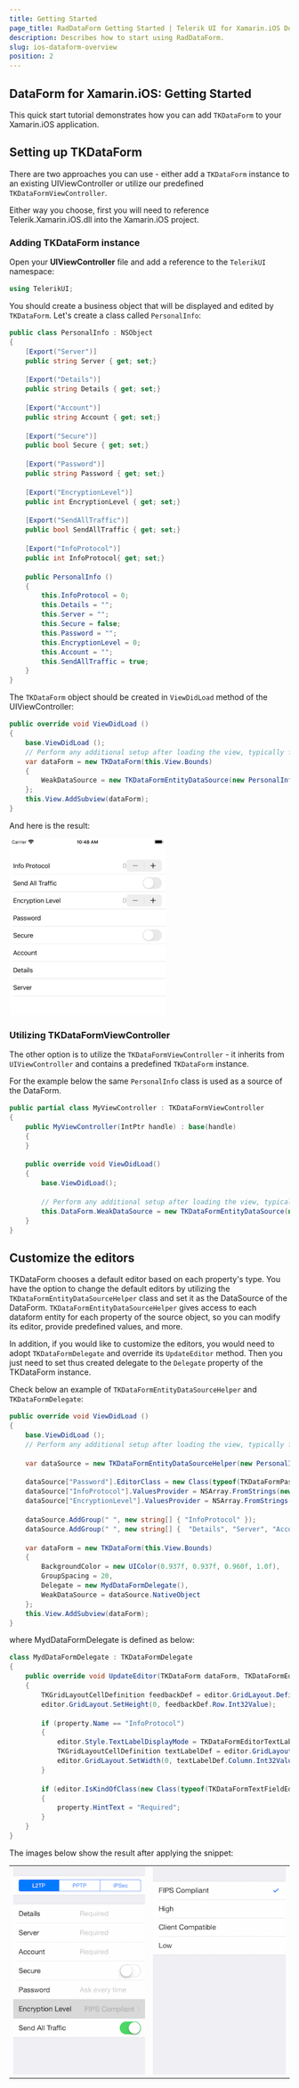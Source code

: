 ```yaml
---
title: Getting Started
page_title: RadDataForm Getting Started | Telerik UI for Xamarin.iOS Documentation
description: Describes how to start using RadDataForm.
slug: ios-dataform-overview
position: 2
---
```


## DataForm for Xamarin.iOS: Getting Started

This quick start tutorial demonstrates how you can add <code>TKDataForm</code> to your Xamarin.iOS application. 

## Setting up TKDataForm

There are two approaches you can use - either add a <code>TKDataForm</code> instance to an existing UIViewController or utilize our predefined <code>TKDataFormViewController</code>. 

Either way you choose, first you will need to reference Telerik.Xamarin.iOS.dll into the Xamarin.iOS project.

### Adding TKDataForm instance

Open your **UIViewController** file and add a reference to the <code>TelerikUI</code> namespace:

```C#
using TelerikUI;
```

You should create a business object that will be displayed and edited by <code>TKDataForm</code>. Let's create a class called <code>PersonalInfo</code>:

```C#
public class PersonalInfo : NSObject
{
    [Export("Server")]
    public string Server { get; set;}

    [Export("Details")]
    public string Details { get; set;}

    [Export("Account")]
    public string Account { get; set;}

    [Export("Secure")]
    public bool Secure { get; set;}

    [Export("Password")]
    public string Password { get; set;}

    [Export("EncryptionLevel")]
    public int EncryptionLevel { get; set;}

    [Export("SendAllTraffic")]
    public bool SendAllTraffic { get; set;}

    [Export("InfoProtocol")]
    public int InfoProtocol{ get; set;}

    public PersonalInfo ()
    {
        this.InfoProtocol = 0;
        this.Details = "";
        this.Server = "";
        this.Secure = false;
        this.Password = "";
        this.EncryptionLevel = 0;
        this.Account = "";
        this.SendAllTraffic = true;
    }
}
```

The <code>TKDataForm</code> object should be created in <code>ViewDidLoad</code> method of the UIViewController:

```C#
public override void ViewDidLoad ()
{
    base.ViewDidLoad ();
    // Perform any additional setup after loading the view, typically from a nib.
    var dataForm = new TKDataForm(this.View.Bounds)
    {
        WeakDataSource = new TKDataFormEntityDataSource(new PersonalInfo())
    };  
    this.View.AddSubview(dataForm);
}
```

And here is the result:

![](../images/dataform-gettingstarted001.png)

### Utilizing TKDataFormViewController

The other option is to utilize the <code>TKDataFormViewController</code> - it inherits from `UIViewController` and contains a predefined <code>TKDataForm</code> instance.

For the example below the same <code>PersonalInfo</code> class is used as a source of the DataForm.

```C#
public partial class MyViewController : TKDataFormViewController
{
	public MyViewController(IntPtr handle) : base(handle)
	{
	}

	public override void ViewDidLoad()
	{
		base.ViewDidLoad();

		// Perform any additional setup after loading the view, typically from a nib.
		this.DataForm.WeakDataSource = new TKDataFormEntityDataSource(new PersonalInfo());         
	}
}
```

## Customize the editors

TKDataForm chooses a default editor based on each property's type. You have the option to change the default editors by utilizing the <code>TKDataFormEntityDataSourceHelper</code> class and set it as the DataSource of the DataForm. <code>TKDataFormEntityDataSourceHelper</code> gives access to each dataform entity for each property of the source object, so you can modify its editor, provide predefined values, and more.

In addition, if you would like to customize the editors, you would need to adopt <code>TKDataFormDelegate</code> and override its <code>UpdateEditor</code> method. Then you just need to set thus created delegate to the <code>Delegate</code> property of the TKDataForm instance.

Check below an example of <code>TKDataFormEntityDataSourceHelper</code> and <code>TKDataFormDelegate</code>:

```C#
public override void ViewDidLoad ()
{
    base.ViewDidLoad ();
    // Perform any additional setup after loading the view, typically from a nib.

    var dataSource = new TKDataFormEntityDataSourceHelper(new PersonalInfo());          
        
    dataSource["Password"].EditorClass = new Class(typeof(TKDataFormPasswordEditor));
    dataSource["InfoProtocol"].ValuesProvider = NSArray.FromStrings(new string[] { "L2TP", "PPTP", "IPSec" });
    dataSource["EncryptionLevel"].ValuesProvider = NSArray.FromStrings(new string[] { "FIPS Compliant", "High", "Client Compatible", "Low" });

    dataSource.AddGroup(" ", new string[] { "InfoProtocol" });
    dataSource.AddGroup(" ", new string[] {  "Details", "Server", "Account", "Secure", "Password", "EncryptionLevel", "SendAllTraffic" });        

    var dataForm = new TKDataForm(this.View.Bounds)
    {
        BackgroundColor = new UIColor(0.937f, 0.937f, 0.960f, 1.0f),
        GroupSpacing = 20,
        Delegate = new MydDataFormDelegate(),
        WeakDataSource = dataSource.NativeObject
    };      
    this.View.AddSubview(dataForm);
}
```

where MydDataFormDelegate is defined as below:

```C#
class MydDataFormDelegate : TKDataFormDelegate
{
    public override void UpdateEditor(TKDataForm dataForm, TKDataFormEditor editor, TKEntityProperty property)
    {
        TKGridLayoutCellDefinition feedbackDef = editor.GridLayout.DefinitionForView(editor.FeedbackLabel);
        editor.GridLayout.SetHeight(0, feedbackDef.Row.Int32Value);

        if (property.Name == "InfoProtocol")
        {
            editor.Style.TextLabelDisplayMode = TKDataFormEditorTextLabelDisplayMode.Hidden;
            TKGridLayoutCellDefinition textLabelDef = editor.GridLayout.DefinitionForView(editor.TextLabel);
            editor.GridLayout.SetWidth(0, textLabelDef.Column.Int32Value);
        }

        if (editor.IsKindOfClass(new Class(typeof(TKDataFormTextFieldEditor))) && !(property.Name.Equals("Password")))
        {
            property.HintText = "Required";
        }
    }
}
```

The images below show the result after applying the snippet:

<table>
	<tr>
		<td><img src="../images/dataform-gettingstarted002.png" /></td>
		<td><img src="../images/dataform-gettingstarted003.png" /></td>
	</tr>
</table>
